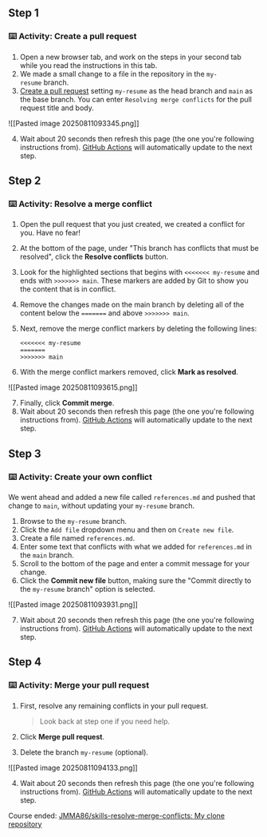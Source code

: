 ## Step 1
### ⌨️ Activity: Create a pull request
1. Open a new browser tab, and work on the steps in your second tab while you read the instructions in this tab.
2. We made a small change to a file in the repository in the `my-resume` branch.
3. [Create a pull request](https://docs.github.com/en/pull-requests/collaborating-with-pull-requests/proposing-changes-to-your-work-with-pull-requests/creating-a-pull-request) setting `my-resume` as the head branch and `main` as the base branch. You can enter `Resolving merge conflicts` for the pull request title and body.

![[Pasted image 20250811093345.png]]

4. Wait about 20 seconds then refresh this page (the one you're following instructions from). [GitHub Actions](https://docs.github.com/en/actions) will automatically update to the next step.

## Step 2
### ⌨️ Activity: Resolve a merge conflict
1. Open the pull request that you just created, we created a conflict for you. Have no fear!
2. At the bottom of the page, under "This branch has conflicts that must be resolved", click the **Resolve conflicts** button.
3. Look for the highlighted sections that begins with `<<<<<<< my-resume` and ends with `>>>>>>> main`. These markers are added by Git to show you the content that is in conflict.
4. Remove the changes made on the main branch by deleting all of the content below the `=======` and above `>>>>>>> main`.
5. Next, remove the merge conflict markers by deleting the following lines:
    
    ```
    <<<<<<< my-resume
    =======
    >>>>>>> main
    ```
    
6. With the merge conflict markers removed, click **Mark as resolved**.

![[Pasted image 20250811093615.png]]

7. Finally, click **Commit merge**.
8. Wait about 20 seconds then refresh this page (the one you're following instructions from). [GitHub Actions](https://docs.github.com/en/actions) will automatically update to the next step.

## Step 3
### ⌨️ Activity: Create your own conflict
We went ahead and added a new file called `references.md` and pushed that change to `main`, without updating your `my-resume` branch.

1. Browse to the `my-resume` branch.
2. Click the `Add file` dropdown menu and then on `Create new file`.
3. Create a file named `references.md`.
4. Enter some text that conflicts with what we added for `references.md` in the `main` branch.
5. Scroll to the bottom of the page and enter a commit message for your change.
6. Click the **Commit new file** button, making sure the "Commit directly to the `my-resume` branch" option is selected.

![[Pasted image 20250811093931.png]]

7. Wait about 20 seconds then refresh this page (the one you're following instructions from). [GitHub Actions](https://docs.github.com/en/actions) will automatically update to the next step.

## Step 4
### ⌨️ Activity: Merge your pull request
1. First, resolve any remaining conflicts in your pull request.
    
    > Look back at step one if you need help.
    
2. Click **Merge pull request**.
3. Delete the branch `my-resume` (optional).

![[Pasted image 20250811094133.png]]

4. Wait about 20 seconds then refresh this page (the one you're following instructions from). [GitHub Actions](https://docs.github.com/en/actions) will automatically update to the next step.

Course ended: [JMMA86/skills-resolve-merge-conflicts: My clone repository](https://github.com/JMMA86/skills-resolve-merge-conflicts)
